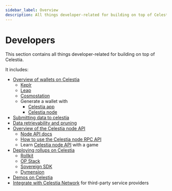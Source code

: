 ```yaml
---
sidebar_label: Overview
description: All things developer-related for building on top of Celestia.
---
```


# Developers

This section contains all things developer-related for building on top
of Celestia.

It includes:

- [Overview of wallets on Celestia](../../developers/wallets/)
  - [Keplr](../../developers/keplr/)
  - [Leap](../../developers/leap)
  - [Cosmostation](../../developers/cosmostation/)
  - Generate a wallet with
    - [Celestia app](../../developers/celestia-app-wallet/)
    - [Celestia node](../../developers/celestia-node-key/)
- [Submitting data to celestia](../../developers/submit-data/)
- [Data retrievability and pruning](../../developers/retrievability/)
- [Overview of the Celestia node API](../../developers/node-api/)
  - [Node API docs](https://node-rpc-docs.celestia.org/)
  - [How to use the Celestia node RPC API](../../developers/node-tutorial/)
  - Learn [Celestia node API](../../developers/prompt-scavenger/) with a game
- [Deploying rollups on Celestia](../../developers/rollup-overview/)
  - [Rollkit](../../developers/rollkit/)
  - [OP Stack](../../category/optimism/)
  - [Sovereign SDK](https://github.com/Sovereign-Labs/sovereign-sdk/tree/stable/examples/demo-rollup#demo-rollup)
  - [Dymension](https://dymension.xyz/)
- [Demos on Celestia](../../developers/demos/)
- [Integrate with Celestia Network](../../developers/integrate-celestia/)
  for third-party service providers
